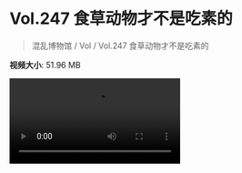 # Vol.247 食草动物才不是吃素的

> 混乱博物馆 / Vol / Vol.247 食草动物才不是吃素的

**视频大小**: 51.96 MB

<div class="video"><video src="https://file.hsyhx.top/archive/247.mp4" controls preload>🤔 您的浏览器不支持 video 标签</video></div>